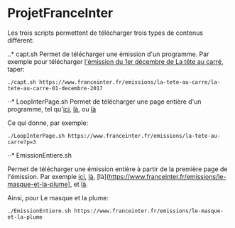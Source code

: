 # ProjetFranceInter

Les trois scripts permettent de télécharger trois types de contenus différent:

..* capt.sh
Permet de télécharger une émission d'un programme. Par exemple pour télécharger [l'émission du 1er décembre de La tête au carré](https://www.franceinter.fr/emissions/la-tete-au-carre/la-tete-au-carre-01-decembre-2017), taper:

`./capt.sh https://www.franceinter.fr/emissions/la-tete-au-carre/la-tete-au-carre-01-decembre-2017`

⋅⋅* LoopInterPage.sh
Permet de télécharger une page entière d'un programme, tel qu'[ici](https://www.franceinter.fr/emissions/la-tete-au-carre), [là](https://www.franceinter.fr/emissions/la-tete-au-carre?p=2), ou [là](https://www.franceinter.fr/emissions/la-tete-au-carre?p=3)

Ce qui donne, par exemple:

`./LoopInterPage.sh https://www.franceinter.fr/emissions/la-tete-au-carre?p=3`

⋅⋅* EmissionEntiere.sh

Permet de télécharger une émission entière à partir de la première page de l'émission. Par exemple [ici](https://www.franceinter.fr/emissions/la-tete-au-carre), [là](https://www.franceinter.fr/emissions/la-marche-de-l-histoire), [là](https://www.franceinter.fr/emissions/le-masque-et-la-plume], et [là](https://www.franceinter.fr/emissions/la-bande-originale).

Ainsi, pour Le masque et la plume:

`./EmissionEntiere.sh https://www.franceinter.fr/emissions/le-masque-et-la-plume`
